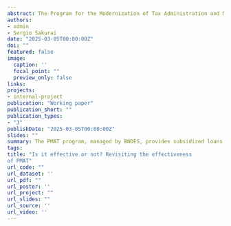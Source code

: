 ```yaml
---
abstract: The Program for the Modernization of Tax Administration and Management of Basic Social Sectors (PMAT), administered by BNDES, constitutes a public policy that provides subsidized loans to finance initiatives aimed at enhancing local tax administration. Its primary objective is to augment the collection of own-source revenues while reducing municipalities’ dependence on vertical transfers. This article evaluates the program's impact on tax revenues within Brazilian municipalities, utilizing a difference-in-differences estimator with multiple treatment periods. Unlike earlier studies on this matter, this research innovatively includes municipalities that applied for, but did not receive, program funds as a control group, since they have a more similar profile to the municipalities that benefited. The results differ from those previously documented in the literature, indicating that the program did not have a substantial impact on the tax revenues of the municipalities that received assistance, thereby suggesting that the modernization efforts financed by the program were insufficient to enhance local tax collection.
authors:
- admin
- Sergio Sakurai
date: "2025-03-05T00:00:00Z"
doi: ""
featured: false
image:
  caption: ''
  focal_point: ""
  preview_only: false
links:
projects:
- internal-project
publication: "Working paper"
publication_short: ""
publication_types:
- "3"
publishDate: "2025-03-05T00:00:00Z"
slides: ""
summary: The PMAT program, managed by BNDES, provides subsidized loans to improve municipal tax administration and boost own-source revenue while reducing reliance on transfers. This study assesses its impact using a difference-in-differences approach with multiple treatment periods, uniquely including municipalities that applied but did not receive funds as a control group. Contrary to previous findings, the results suggest the program did not significantly increase tax revenues, indicating that the financed modernization efforts were insufficient for meaningful revenue growth.
tags:
title: "Is it effective or not? Revisiting the effectiveness
of PMAT"
url_code: ""
url_dataset: ''
url_pdf: ""
url_poster: ''
url_project: ""
url_slides: ""
url_source: ''
url_video: ''
---
```



